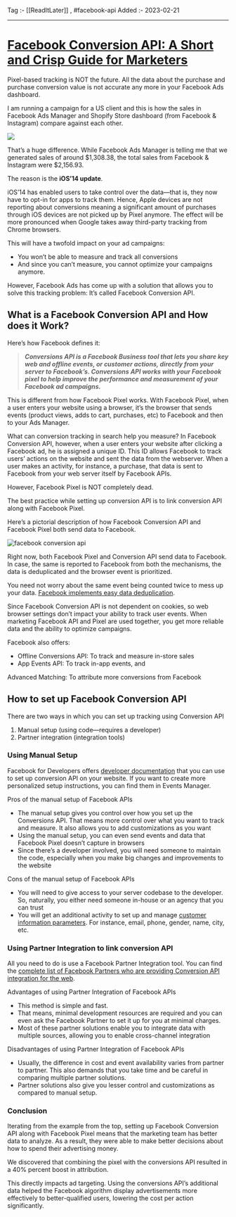 Tag :- [[ReadItLater]] , #facebook-api 
Added :- 2023-02-21

-----
# [Facebook Conversion API: A Short and Crisp Guide for Marketers](https://blog.xorlabs.in/marketing-analytics/facebook-conversion-api/)

Pixel-based tracking is NOT the future. All the data about the purchase and purchase conversion value is not accurate any more in your Facebook Ads dashboard.

I am running a campaign for a US client and this is how the sales in Facebook Ads Manager and Shopify Store dashboard (from Facebook & Instagram) compare against each other.

![](Well%20Wallet/ReadItLater%20Inbox/assets/facebook-vs-shopify-sales-dashboard-facebook-conversion-api-1536x603-1-1024x402.jpg..jpg)

That’s a huge difference. While Facebook Ads Manager is telling me that we generated sales of around $1,308.38, the total sales from Facebook & Instagram were $2,156.93.

The reason is the **iOS’14 update**.

iOS’14 has enabled users to take control over the data—that is, they now have to opt-in for apps to track them. Hence, Apple devices are not reporting about conversions meaning a significant amount of purchases through iOS devices are not picked up by Pixel anymore. The effect will be more pronounced when Google takes away third-party tracking from Chrome browsers.

This will have a twofold impact on your ad campaigns:

-   You won’t be able to measure and track all conversions
-   And since you can’t measure, you cannot optimize your campaigns anymore.

However, Facebook Ads has come up with a solution that allows you to solve this tracking problem: It’s called Facebook Conversion API.

## What is a Facebook Conversion API and How does it Work?

Here’s how Facebook defines it:

> ***Conversions API is a Facebook Business tool that lets you share key web and offline events, or customer actions, directly from your server to Facebook’s. Conversions API works with your Facebook pixel to help improve the performance and measurement of your Facebook ad campaigns.***

This is different from how Facebook Pixel works. With Facebook Pixel, when a user enters your website using a browser, it’s the browser that sends events (product views, adds to cart, purchases, etc) to Facebook and then to your Ads Manager.

What can conversion tracking in search help you measure? In Facebook Conversion API, however, when a user enters your website after clicking a Facebook ad, he is assigned a unique ID. This ID allows Facebook to track users’ actions on the website and sent the data from the webserver. When a user makes an activity, for instance, a purchase, that data is sent to Facebook from your web server itself by Facebook APIs.

However, Facebook Pixel is NOT completely dead.

The best practice while setting up conversion API is to link conversion API along with Facebook Pixel.

Here’s a pictorial description of how Facebook Conversion API and Facebook Pixel both send data to Facebook.

![facebook conversion api](Well%20Wallet/ReadItLater%20Inbox/assets/facebook%20conversion%20api..png)

Right now, both Facebook Pixel and Conversion API send data to Facebook. In case, the same is reported to Facebook from both the mechanisms, the data is deduplicated and the browser event is prioritized. 

You need not worry about the same event being counted twice to mess up your data. [Facebook implements easy data deduplication](https://blog.xorlabs.in/marketing-analytics/facebook-conversion-api-data-deduplication/).

Since Facebook Conversion API is not dependent on cookies, so web browser settings don’t impact your ability to track user events. When marketing Facebook API and Pixel are used together, you get more reliable data and the ability to optimize campaigns.

Facebook also offers:

-   Offline Conversions API: To track and measure in-store sales
-   App Events API: To track in-app events, and

Advanced Matching: To attribute more conversions from Facebook

## How to set up Facebook Conversion API

There are two ways in which you can set up tracking using Conversion API

1.  Manual setup (using code—requires a developer)
2.  Partner integration (integration tools)

### Using Manual Setup

Facebook for Developers offers [developer documentation](https://developers.facebook.com/docs/marketing-api/conversions-api) that you can use to set up conversion API on your website. If you want to create more personalized setup instructions, you can find them in Events Manager.

Pros of the manual setup of Facebook APIs

-   The manual setup gives you control over how you set up the Conversions API. That means more control over what you want to track and measure. It also allows you to add customizations as you want
-   Using the manual setup, you can even send events and data that Facebook Pixel doesn’t capture in browsers
-   Since there’s a developer involved, you will need someone to maintain the code, especially when you make big changes and improvements to the website

Cons of the manual setup of Facebook APIs

-   You will need to give access to your server codebase to the developer. So, naturally, you either need someone in-house or an agency that you can trust
-   You will get an additional activity to set up and manage [customer information parameters](https://developers.facebook.com/docs/marketing-api/conversions-api/parameters/customer-information-parameters). For instance, email, phone, gender, name, city, etc.

### Using Partner Integration to link conversion API

All you need to do is use a Facebook Partner Integration tool. You can find the [complete list of Facebook Partners who are providing Conversion API integration for the web](https://www.facebook.com/business/help/260370078559247).

Advantages of using Partner Integration of Facebook APIs

-   This method is simple and fast.
-   That means, minimal development resources are required and you can even ask the Facebook Partner to set it up for you at minimal charges.
-   Most of these partner solutions enable you to integrate data with multiple sources, allowing you to enable cross-channel integration

Disadvantages of using Partner Integration of Facebook APIs

-   Usually, the difference in cost and event availability varies from partner to partner. This also demands that you take time and be careful in comparing multiple partner solutions.
-   Partner solutions also give you lesser control and customizations as compared to manual setup.

### **Conclusion**

Iterating from the example from the top, setting up Facebook Conversion API along with Facebook Pixel means that the marketing team has better data to analyze. As a result, they were able to make better decisions about how to spend their advertising money.

We discovered that combining the pixel with the conversions API resulted in a 40% percent boost in attribution.

This directly impacts ad targeting. Using the conversions API’s additional data helped the Facebook algorithm display advertisements more effectively to better-qualified users, lowering the cost per action significantly.
